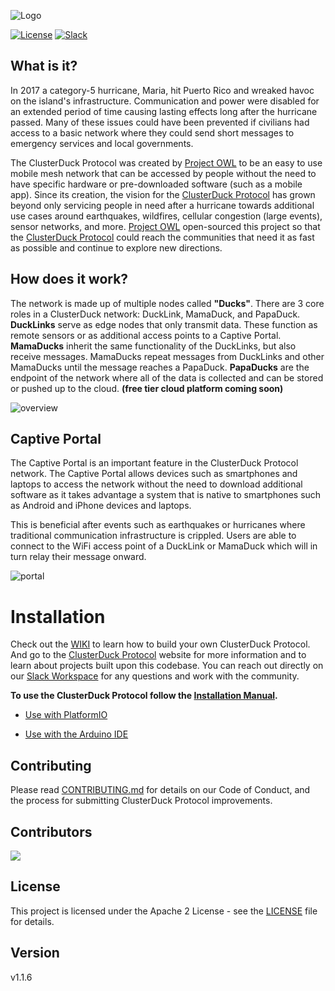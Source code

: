 ![Logo](doc/assets/images/CDP_LOGO_small.png)

[![License](https://img.shields.io/badge/License-Apache2-blue.svg)](https://www.apache.org/licenses/LICENSE-2.0) [![Slack](https://img.shields.io/badge/Join-Slack-blue)](https://www.project-owl.com/slack)

## What is it?
In 2017 a category-5 hurricane, Maria, hit Puerto Rico and wreaked havoc on the island's infrastructure. Communication and power were disabled for an extended period of time causing lasting effects long after the hurricane passed. Many of these issues could have been prevented if civilians had access to a basic network where they could send short messages to emergency services and local governments. 

The ClusterDuck Protocol was created by [Project OWL] to be an easy to use mobile mesh network that can be accessed by people without the need to have specific hardware or pre-downloaded software (such as a mobile app). Since its creation, the vision for the [ClusterDuck Protocol] has grown beyond only servicing people in need after a hurricane towards additional use cases around earthquakes, wildfires, cellular congestion (large events), sensor networks, and more. [Project OWL] open-sourced this project so that the [ClusterDuck Protocol] could reach the communities that need it as fast as possible and continue to explore new directions.

## How does it work?
The network is made up of multiple nodes called **"Ducks"**. There are 3 core roles in a ClusterDuck network: DuckLink, MamaDuck, and PapaDuck. **DuckLinks** serve as edge nodes that only transmit data. These function as remote sensors or as additional access points to a Captive Portal. **MamaDucks** inherit the same functionality of the DuckLinks, but also receive messages. MamaDucks repeat messages from DuckLinks and other MamaDucks until the message reaches a PapaDuck. **PapaDucks** are the endpoint of the network where all of the data is collected and can be stored or pushed up to the cloud. **(free tier cloud platform coming soon)**

![overview](https://www.project-owl.com/assets/wiki/cdp-explain-gif.gif)

## Captive Portal
The Captive Portal is an important feature in the ClusterDuck Protocol network. The Captive Portal allows devices such as smartphones and laptops to access the network without the need to download additional software as it takes advantage a system that is native to smartphones such as Android and iPhone devices and laptops. 

This is beneficial after events such as earthquakes or hurricanes where traditional communication infrastructure is crippled. Users are able to connect to the WiFi access point of a DuckLink or MamaDuck which will in turn relay their message onward.

![portal](doc/assets/images/cluster_demo_vector.gif)



# Installation
Check out the [WIKI](https://github.com/Code-and-Response/ClusterDuck-Protocol/wiki) to learn how to build your own ClusterDuck Protocol. And go to the [ClusterDuck Protocol] website for more information and to learn about projects built upon this codebase. You can reach out directly on our [Slack Workspace] for any questions and work with the community. 

**To use the ClusterDuck Protocol follow the [Installation Manual](https://github.com/Code-and-Response/ClusterDuck-Protocol/wiki/getting-started).**

- [Use with PlatformIO](https://github.com/Code-and-Response/ClusterDuck-Protocol/wiki/software#platformio)

- [Use with the Arduino IDE](https://github.com/Code-and-Response/ClusterDuck-Protocol/wiki/software#arduino-ide)

## Contributing

Please read [CONTRIBUTING.md](CONTRIBUTING.md) for details on our Code of Conduct, and the process for submitting ClusterDuck Protocol improvements.

## Contributors
<a href="https://github.com/code-and-response/clusterduck-protocol/graphs/contributors">
  <img src="https://contributors-img.web.app/image?repo=code-and-response/clusterduck-protocol" />
</a>

## License

This project is licensed under the Apache 2 License - see the [LICENSE](LICENSE) file for details.

## Version
v1.1.6


[Project OWL]: <https://www.project-owl.com/>
[ClusterDuck Protocol]: <https://github.com/Code-and-Response/ClusterDuck-Protocol/wiki>
[Slack Workspace]: <https://www.project-owl.com/slack>


